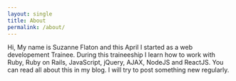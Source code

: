```yaml
---
layout: single
title: About
permalink: /about/
---
```


Hi, My name is Suzanne Flaton and this April I started as a web developement Trainee. During this traineeship I learn how to work with Ruby, Ruby on Rails, JavaScript, jQuery, AJAX, NodeJS and ReactJS. You can read all about this in my blog. I will try to post something new regularly. 
